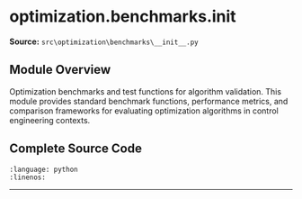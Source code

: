 # optimization.benchmarks.__init__

**Source:** `src\optimization\benchmarks\__init__.py`

## Module Overview

Optimization benchmarks and test functions for algorithm validation.
This module provides standard benchmark functions, performance metrics,
and comparison frameworks for evaluating optimization algorithms
in control engineering contexts.

## Complete Source Code

```{literalinclude} ../../../src/optimization/benchmarks/__init__.py
:language: python
:linenos:
```

---

